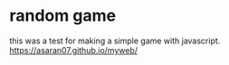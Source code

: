 # random game
this was a test for making a simple game with javascript.
https://asaran07.github.io/myweb/


